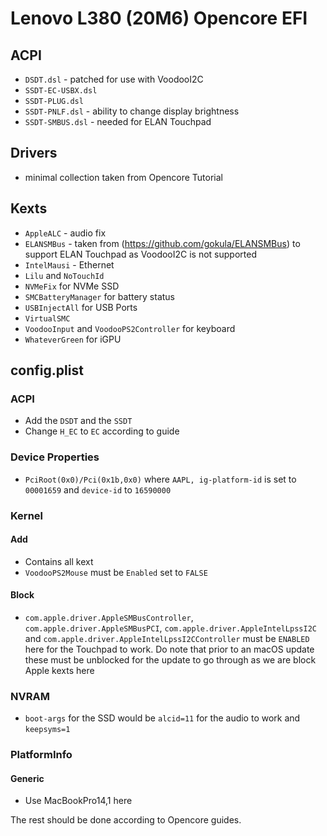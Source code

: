 # Lenovo L380 (20M6) Opencore EFI

## ACPI

* `DSDT.dsl` - patched for use with VoodooI2C
* `SSDT-EC-USBX.dsl`
* `SSDT-PLUG.dsl` 
* `SSDT-PNLF.dsl` - ability to change display brightness
* `SSDT-SMBUS.dsl` - needed for ELAN Touchpad

## Drivers 

* minimal collection taken from Opencore Tutorial


## Kexts

* `AppleALC` - audio fix
* `ELANSMBus` - taken from (https://github.com/gokula/ELANSMBus) to support ELAN Touchpad as VoodooI2C is not supported
* `IntelMausi` - Ethernet
* `Lilu` and `NoTouchId`
* `NVMeFix` for NVMe SSD
* `SMCBatteryManager` for battery status
* `USBInjectAll` for USB Ports
* `VirtualSMC`
* `VoodooInput` and `VoodooPS2Controller` for keyboard 
* `WhateverGreen` for iGPU


## config.plist

### ACPI

* Add the `DSDT` and the `SSDT`
* Change `H_EC` to `EC` according to guide

### Device Properties

* `PciRoot(0x0)/Pci(0x1b,0x0)` where `AAPL, ig-platform-id` is set to `00001659` and `device-id` to `16590000`


### Kernel 

#### Add

* Contains all kext 
* `VoodooPS2Mouse` must be `Enabled` set to `FALSE`

#### Block

* `com.apple.driver.AppleSMBusController`, `com.apple.driver.AppleSMBusPCI`, `com.apple.driver.AppleIntelLpssI2C` and `com.apple.driver.AppleIntelLpssI2CController` must be `ENABLED` here for the Touchpad to work. Do note that prior to an macOS update these must be unblocked for the update to go through as we are block Apple kexts here


### NVRAM

* `boot-args` for the SSD would be `alcid=11` for the audio to work and `keepsyms=1` 


### PlatformInfo

#### Generic

* Use MacBookPro14,1 here



The rest should be done according to Opencore guides. 
